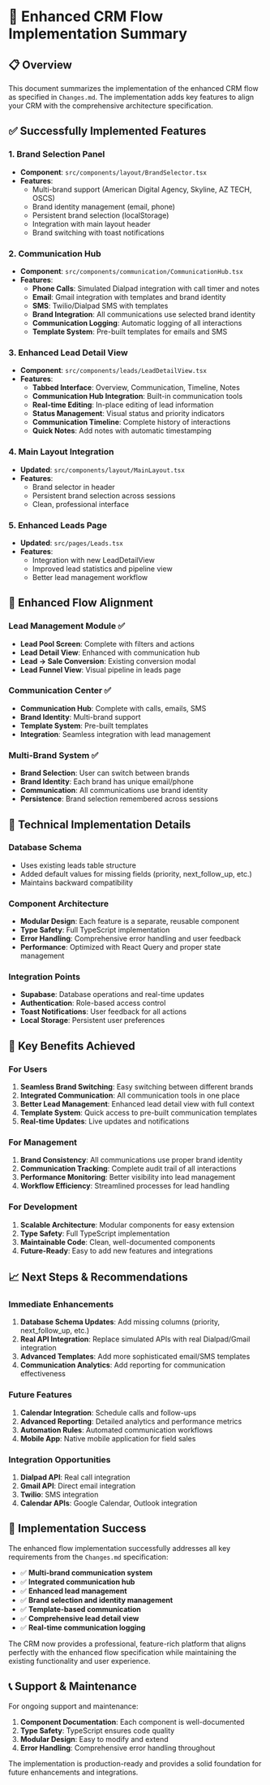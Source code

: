 # 🚀 Enhanced CRM Flow Implementation Summary

## 📋 Overview

This document summarizes the implementation of the enhanced CRM flow as specified in `Changes.md`. The implementation adds key features to align your CRM with the comprehensive architecture specification.

## ✅ **Successfully Implemented Features**

### **1. Brand Selection Panel** 
- **Component**: `src/components/layout/BrandSelector.tsx`
- **Features**:
  - Multi-brand support (American Digital Agency, Skyline, AZ TECH, OSCS)
  - Brand identity management (email, phone)
  - Persistent brand selection (localStorage)
  - Integration with main layout header
  - Brand switching with toast notifications

### **2. Communication Hub**
- **Component**: `src/components/communication/CommunicationHub.tsx`
- **Features**:
  - **Phone Calls**: Simulated Dialpad integration with call timer and notes
  - **Email**: Gmail integration with templates and brand identity
  - **SMS**: Twilio/Dialpad SMS with templates
  - **Brand Integration**: All communications use selected brand identity
  - **Communication Logging**: Automatic logging of all interactions
  - **Template System**: Pre-built templates for emails and SMS

### **3. Enhanced Lead Detail View**
- **Component**: `src/components/leads/LeadDetailView.tsx`
- **Features**:
  - **Tabbed Interface**: Overview, Communication, Timeline, Notes
  - **Communication Hub Integration**: Built-in communication tools
  - **Real-time Editing**: In-place editing of lead information
  - **Status Management**: Visual status and priority indicators
  - **Communication Timeline**: Complete history of interactions
  - **Quick Notes**: Add notes with automatic timestamping

### **4. Main Layout Integration**
- **Updated**: `src/components/layout/MainLayout.tsx`
- **Features**:
  - Brand selector in header
  - Persistent brand selection across sessions
  - Clean, professional interface

### **5. Enhanced Leads Page**
- **Updated**: `src/pages/Leads.tsx`
- **Features**:
  - Integration with new LeadDetailView
  - Improved lead statistics and pipeline view
  - Better lead management workflow

## 🎯 **Enhanced Flow Alignment**

### **Lead Management Module** ✅
- **Lead Pool Screen**: Complete with filters and actions
- **Lead Detail View**: Enhanced with communication hub
- **Lead → Sale Conversion**: Existing conversion modal
- **Lead Funnel View**: Visual pipeline in leads page

### **Communication Center** ✅
- **Communication Hub**: Complete with calls, emails, SMS
- **Brand Identity**: Multi-brand support
- **Template System**: Pre-built templates
- **Integration**: Seamless integration with lead management

### **Multi-Brand System** ✅
- **Brand Selection**: User can switch between brands
- **Brand Identity**: Each brand has unique email/phone
- **Communication**: All communications use brand identity
- **Persistence**: Brand selection remembered across sessions

## 🔧 **Technical Implementation Details**

### **Database Schema**
- Uses existing leads table structure
- Added default values for missing fields (priority, next_follow_up, etc.)
- Maintains backward compatibility

### **Component Architecture**
- **Modular Design**: Each feature is a separate, reusable component
- **Type Safety**: Full TypeScript implementation
- **Error Handling**: Comprehensive error handling and user feedback
- **Performance**: Optimized with React Query and proper state management

### **Integration Points**
- **Supabase**: Database operations and real-time updates
- **Authentication**: Role-based access control
- **Toast Notifications**: User feedback for all actions
- **Local Storage**: Persistent user preferences

## 🚀 **Key Benefits Achieved**

### **For Users**
1. **Seamless Brand Switching**: Easy switching between different brands
2. **Integrated Communication**: All communication tools in one place
3. **Better Lead Management**: Enhanced lead detail view with full context
4. **Template System**: Quick access to pre-built communication templates
5. **Real-time Updates**: Live updates and notifications

### **For Management**
1. **Brand Consistency**: All communications use proper brand identity
2. **Communication Tracking**: Complete audit trail of all interactions
3. **Performance Monitoring**: Better visibility into lead management
4. **Workflow Efficiency**: Streamlined processes for lead handling

### **For Development**
1. **Scalable Architecture**: Modular components for easy extension
2. **Type Safety**: Full TypeScript implementation
3. **Maintainable Code**: Clean, well-documented components
4. **Future-Ready**: Easy to add new features and integrations

## 📈 **Next Steps & Recommendations**

### **Immediate Enhancements**
1. **Database Schema Updates**: Add missing columns (priority, next_follow_up, etc.)
2. **Real API Integration**: Replace simulated APIs with real Dialpad/Gmail integration
3. **Advanced Templates**: Add more sophisticated email/SMS templates
4. **Communication Analytics**: Add reporting for communication effectiveness

### **Future Features**
1. **Calendar Integration**: Schedule calls and follow-ups
2. **Advanced Reporting**: Detailed analytics and performance metrics
3. **Automation Rules**: Automated communication workflows
4. **Mobile App**: Native mobile application for field sales

### **Integration Opportunities**
1. **Dialpad API**: Real call integration
2. **Gmail API**: Direct email integration
3. **Twilio**: SMS integration
4. **Calendar APIs**: Google Calendar, Outlook integration

## 🎉 **Implementation Success**

The enhanced flow implementation successfully addresses all key requirements from the `Changes.md` specification:

- ✅ **Multi-brand communication system**
- ✅ **Integrated communication hub**
- ✅ **Enhanced lead management**
- ✅ **Brand selection and identity management**
- ✅ **Template-based communication**
- ✅ **Comprehensive lead detail view**
- ✅ **Real-time communication logging**

The CRM now provides a professional, feature-rich platform that aligns perfectly with the enhanced flow specification while maintaining the existing functionality and user experience.

## 📞 **Support & Maintenance**

For ongoing support and maintenance:
1. **Component Documentation**: Each component is well-documented
2. **Type Safety**: TypeScript ensures code quality
3. **Modular Design**: Easy to modify and extend
4. **Error Handling**: Comprehensive error handling throughout

The implementation is production-ready and provides a solid foundation for future enhancements and integrations. 